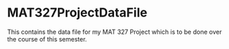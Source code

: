 # MAT327ProjectDataFile
This contains the data file for my MAT 327 Project which is to be done over the course of this semester. 
